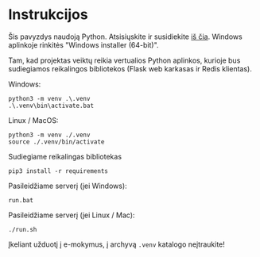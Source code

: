 # Instrukcijos

Šis pavyzdys naudoją Python. Atsisiųskite ir susidiekite [iš čia](https://www.python.org/downloads/release/python-3119/). Windows aplinkoje rinkitės "Windows installer (64-bit)".

Tam, kad projektas veiktų reikia vertualios Python aplinkos, kurioje bus sudiegiamos reikalingos bibliotekos (Flask web karkasas ir Redis klientas).


Windows:
```
python3 -m venv .\.venv
.\.venv\bin\activate.bat
```

Linux / MacOS:
```
python3 -m venv ./.venv
source ./.venv/bin/activate
```

Sudiegiame reikalingas bibliotekas

```
pip3 install -r requirements
```

Pasileidžiame serverį (jei Windows):

```
run.bat
```

Pasileidžiame serverį (jei Linux / Mac):

```
./run.sh
```

Įkeliant užduotį į e-mokymus, į archyvą `.venv` katalogo neįtraukite!
